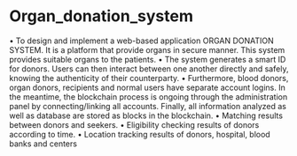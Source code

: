 # Organ_donation_system
• To design and implement a web-based application ORGAN DONATION SYSTEM. It 
is a platform that provide organs in secure manner. This system provides suitable organs 
to the patients.
• The system generates a smart ID for donors. Users can then interact between one 
another directly and safely, knowing the authenticity of their counterparty.
• Furthermore, blood donors, organ donors, recipients and normal users have separate 
account logins. In the meantime, the blockchain process is ongoing through the 
administration panel by connecting/linking all accounts. Finally, all information 
analyzed as well as database are stored as blocks in the blockchain.
• Matching results between donors and seekers.
• Eligibility checking results of donors according to time.
• Location tracking results of donors, hospital, blood banks and centers
